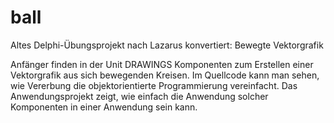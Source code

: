 # ball

Altes Delphi-Übungsprojekt nach Lazarus konvertiert: Bewegte Vektorgrafik

Anfänger finden in der Unit DRAWINGS Komponenten zum Erstellen einer Vektorgrafik aus sich bewegenden Kreisen.
Im Quellcode kann man sehen, wie Vererbung die objektorientierte Programmierung vereinfacht.
Das Anwendungsprojekt zeigt, wie einfach die Anwendung solcher Komponenten in einer Anwendung sein kann.
